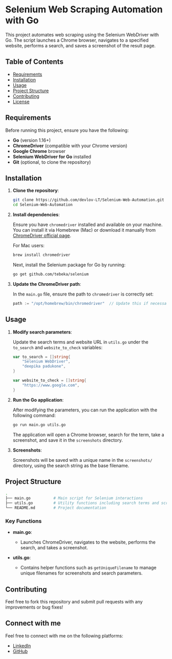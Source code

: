 # Selenium Web Scraping Automation with Go

This project automates web scraping using the Selenium WebDriver with Go. The script launches a Chrome browser, navigates to a specified website, performs a search, and saves a screenshot of the result page.

## Table of Contents

- [Requirements](#requirements)
- [Installation](#installation)
- [Usage](#usage)
- [Project Structure](#project-structure)
- [Contributing](#contributing)
- [License](#license)

## Requirements

Before running this project, ensure you have the following:

- **Go** (version 1.16+)
- **ChromeDriver** (compatible with your Chrome version)
- **Google Chrome** browser
- **Selenium WebDriver for Go** installed
- **Git** (optional, to clone the repository)

## Installation

1. **Clone the repository**:

    ```bash
    git clone https://github.com/devlov-LT/Selenium-Web-Automation.git
    cd Selenium-Web-Automation
    ```

2. **Install dependencies**:

    Ensure you have `chromedriver` installed and available on your machine. You can install it via Homebrew (Mac) or download it manually from [ChromeDriver official page](https://sites.google.com/chromium.org/driver/).

    For Mac users:

    ```bash
    brew install chromedriver
    ```

    Next, install the Selenium package for Go by running:

    ```bash
    go get github.com/tebeka/selenium
    ```

3. **Update the ChromeDriver path**:

    In the `main.go` file, ensure the path to `chromedriver` is correctly set:

    ```go
    path := "/opt/homebrew/bin/chromedriver"  // Update this if necessary
    ```

## Usage

1. **Modify search parameters**:

    Update the search terms and website URL in `utils.go` under the `to_search` and `website_to_check` variables:

    ```go
    var to_search = []string{
        "Selenium WebDriver",
        "deepika padukone",
    }

    var website_to_check = []string{
        "https://www.google.com",
    }
    ```

2. **Run the Go application**:

    After modifying the parameters, you can run the application with the following command:

    ```bash
    go run main.go utils.go
    ```

    The application will open a Chrome browser, search for the term, take a screenshot, and save it in the `screenshots` directory.

3. **Screenshots**:

    Screenshots will be saved with a unique name in the `screenshots/` directory, using the search string as the base filename.

## Project Structure

```bash
.
├── main.go          # Main script for Selenium interactions
├── utils.go         # Utility functions including search terms and screenshot saving
└── README.md        # Project documentation
```

### Key Functions

- **main.go**:
  - Launches ChromeDriver, navigates to the website, performs the search, and takes a screenshot.
  
- **utils.go**:
  - Contains helper functions such as `getUniqueFilename` to manage unique filenames for screenshots and search parameters.

## Contributing

Feel free to fork this repository and submit pull requests with any improvements or bug fixes!

## Connect with me

Feel free to connect with me on the following platforms:

- [LinkedIn](https://in.linkedin.com/in/dev-vrat-pathak-aa6570176) 
- [GitHub](https://github.com/dev1508)